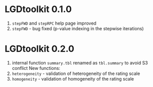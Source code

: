# LGDtoolkit 0.1.0
1. ```stepFWD``` and ```stepRPC``` help page improved
2. ```stepFWD``` - bug fixed (p-value indexing in the stepwise iterations)

# LGDtoolkit 0.2.0
1. internal function ```summary.tbl``` renamed as ```tbl.summary``` to avoid S3 conflict
New functions:
1. ```heterogeneity``` - validation of heterogeneity of the rating scale
2. ```homogeneity``` - validation of homogeneity of the rating scale
